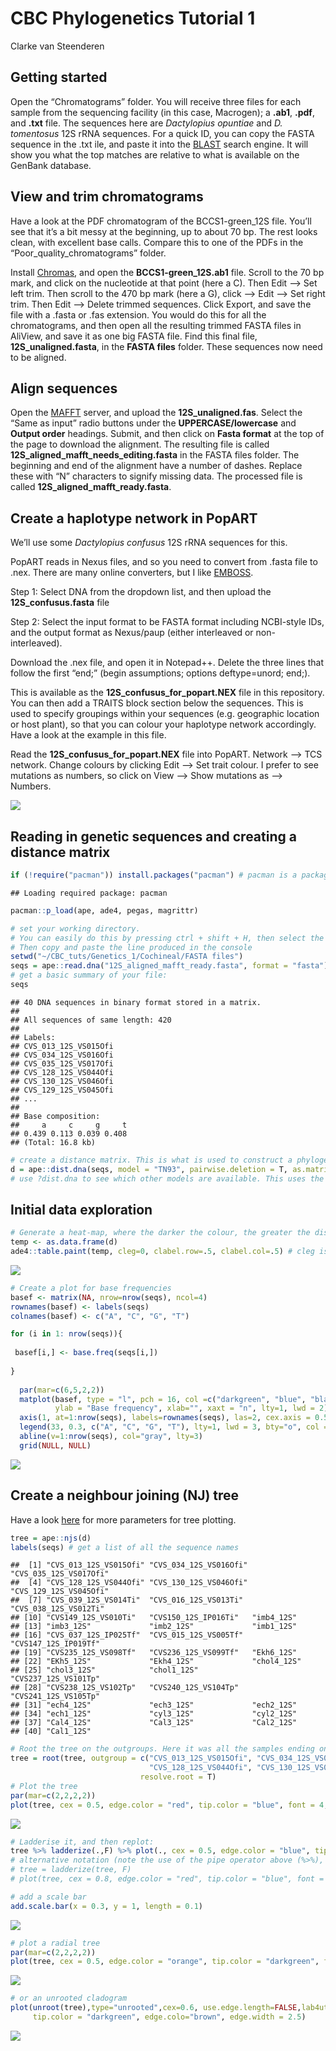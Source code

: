CBC Phylogenetics Tutorial 1
================
Clarke van Steenderen

<!-- <p style="color:red">text </p> -->

## Getting started

Open the “Chromatograms” folder. You will receive three files for each
sample from the sequencing facility (in this case, Macrogen); a
**.ab1**, **.pdf**, and **.txt** file. The sequences here are
*Dactylopius opuntiae* and *D. tomentosus* 12S rRNA sequences. For a
quick ID, you can copy the FASTA sequence in the .txt ile, and paste it
into the
[BLAST](https://blast.ncbi.nlm.nih.gov/Blast.cgi?PROGRAM=blastn&PAGE_TYPE=BlastSearch&LINK_LOC=blasthome)
search engine. It will show you what the top matches are relative to
what is available on the GenBank database.

## View and trim chromatograms

Have a look at the PDF chromatogram of the BCCS1-green\_12S file. You’ll
see that it’s a bit messy at the beginning, up to about 70 bp. The rest
looks clean, with excellent base calls. Compare this to one of the PDFs
in the “Poor\_quality\_chromatograms” folder.

Install [Chromas](http://technelysium.com.au/wp/chromas/), and open the
**BCCS1-green\_12S.ab1** file. Scroll to the 70 bp mark, and click on
the nucleotide at that point (here a C). Then Edit –\> Set left trim.
Then scroll to the 470 bp mark (here a G), click –\> Edit –\> Set right
trim. Then Edit –\> Delete trimmed sequences. Click Export, and save the
file with a .fasta or .fas extension. You would do this for all the
chromatograms, and then open all the resulting trimmed FASTA files in
AliView, and save it as one big FASTA file. Find this final file,
**12S\_unaligned.fasta**, in the **FASTA files** folder. These sequences
now need to be aligned.

## Align sequences

Open the [MAFFT](https://mafft.cbrc.jp/alignment/server/) server, and
upload the **12S\_unaligned.fas**. Select the “Same as input” radio
buttons under the **UPPERCASE/lowercase** and **Output order** headings.
Submit, and then click on **Fasta format** at the top of the page to
download the alignment. The resulting file is called
**12S\_aligned\_mafft\_needs\_editing.fasta** in the FASTA files folder.
The beginning and end of the alignment have a number of dashes. Replace
these with “N” characters to signify missing data. The processed file is
called **12S\_aligned\_mafft\_ready.fasta**.

## Create a haplotype network in PopART

We’ll use some *Dactylopius confusus* 12S rRNA sequences for this.

PopART reads in Nexus files, and so you need to convert from .fasta file
to .nex. There are many online converters, but I like
[EMBOSS](https://www.ebi.ac.uk/Tools/sfc/emboss_seqret/).

Step 1: Select DNA from the dropdown list, and then upload the
**12S\_confusus.fasta** file

Step 2: Select the input format to be FASTA format including NCBI-style
IDs, and the output format as Nexus/paup (either interleaved or
non-interleaved).

Download the .nex file, and open it in Notepad++. Delete the three lines
that follow the first “end;” (begin assumptions; options deftype=unord;
end;).

This is available as the **12S\_confusus\_for\_popart.NEX** file in this
repository. You can then add a TRAITS block section below the sequences.
This is used to specify groupings within your sequences (e.g. geographic
location or host plant), so that you can colour your haplotype network
accordingly. Have a look at the example in this file.

Read the **12S\_confusus\_for\_popart.NEX** file into PopART. Network
–\> TCS network. Change colours by clicking Edit –\> Set trait colour.
I prefer to see mutations as numbers, so click on View –\> Show
mutations as –\> Numbers.

![](12S_confusus_for_popart.png)

## Reading in genetic sequences and creating a distance matrix

``` r
if (!require("pacman")) install.packages("pacman") # pacman is a package that installs other required packages
```

    ## Loading required package: pacman

``` r
pacman::p_load(ape, ade4, pegas, magrittr)

# set your working directory. 
# You can easily do this by pressing ctrl + shift + H, then select the folder containing the file
# Then copy and paste the line produced in the console
setwd("~/CBC_tuts/Genetics_1/Cochineal/FASTA files")
seqs = ape::read.dna("12S_aligned_mafft_ready.fasta", format = "fasta")
# get a basic summary of your file:
seqs 
```

    ## 40 DNA sequences in binary format stored in a matrix.
    ## 
    ## All sequences of same length: 420 
    ## 
    ## Labels:
    ## CVS_013_12S_VS015Ofi
    ## CVS_034_12S_VS016Ofi
    ## CVS_035_12S_VS017Ofi
    ## CVS_128_12S_VS044Ofi
    ## CVS_130_12S_VS046Ofi
    ## CVS_129_12S_VS045Ofi
    ## ...
    ## 
    ## Base composition:
    ##     a     c     g     t 
    ## 0.439 0.113 0.039 0.408 
    ## (Total: 16.8 kb)

``` r
# create a distance matrix. This is what is used to construct a phylogenetic tree
d = ape::dist.dna(seqs, model = "TN93", pairwise.deletion = T, as.matrix = T) 
# use ?dist.dna to see which other models are available. This uses the Tamura-Nei 93 model as an example
```

## Initial data exploration

``` r
# Generate a heat-map, where the darker the colour, the greater the distance between pairs of sequences
temp <- as.data.frame(d)
ade4::table.paint(temp, cleg=0, clabel.row=.5, clabel.col=.5) # cleg is for a legend, clabel.row and clabel.col are text sizes
```

![](FigsTut1/unnamed-chunk-2-1.png)<!-- -->

``` r
# Create a plot for base frequencies
basef <- matrix(NA, nrow=nrow(seqs), ncol=4)
rownames(basef) <- labels(seqs)
colnames(basef) <- c("A", "C", "G", "T")

for (i in 1: nrow(seqs)){
  
 basef[i,] <- base.freq(seqs[i,])
  
}
  
  par(mar=c(6,5,2,2))
  matplot(basef, type = "l", pch = 16, col =c("darkgreen", "blue", "black", "red"), 
          ylab = "Base frequency", xlab="", xaxt = "n", lty=1, lwd = 2)
  axis(1, at=1:nrow(seqs), labels=rownames(seqs), las=2, cex.axis = 0.5)
  legend(33, 0.3, c("A", "C", "G", "T"), lty=1, lwd = 3, bty="o", col =c("darkgreen", "blue", "black", "red"))
  abline(v=1:nrow(seqs), col="gray", lty=3)
  grid(NULL, NULL)
```

![](FigsTut1/unnamed-chunk-2-2.png)<!-- -->

## Create a neighbour joining (NJ) tree

Have a look [here](https://rdrr.io/cran/ape/man/plot.phylo.html) for
more parameters for tree plotting.

``` r
tree = ape::njs(d)
labels(seqs) # get a list of all the sequence names
```

    ##  [1] "CVS_013_12S_VS015Ofi" "CVS_034_12S_VS016Ofi" "CVS_035_12S_VS017Ofi"
    ##  [4] "CVS_128_12S_VS044Ofi" "CVS_130_12S_VS046Ofi" "CVS_129_12S_VS045Ofi"
    ##  [7] "CVS_039_12S_VS014Ti"  "CVS_016_12S_VS013Ti"  "CVS_038_12S_VS012Ti" 
    ## [10] "CVS149_12S_VS010Ti"   "CVS150_12S_IP016Ti"   "imb4_12S"            
    ## [13] "imb3_12S"             "imb2_12S"             "imb1_12S"            
    ## [16] "CVS_037_12S_IP025Tf"  "CVS_015_12S_VS005Tf"  "CVS147_12S_IP019Tf"  
    ## [19] "CVS235_12S_VS098Tf"   "CVS236_12S_VS099Tf"   "Ekh6_12S"            
    ## [22] "EKh5_12S"             "Ekh4_12S"             "chol4_12S"           
    ## [25] "chol3_12S"            "chol1_12S"            "CVS237_12S_VS101Tp"  
    ## [28] "CVS238_12S_VS102Tp"   "CVS240_12S_VS104Tp"   "CVS241_12S_VS105Tp"  
    ## [31] "ech4_12S"             "ech3_12S"             "ech2_12S"            
    ## [34] "ech1_12S"             "cyl3_12S"             "cyl2_12S"            
    ## [37] "Cal4_12S"             "Cal3_12S"             "Cal2_12S"            
    ## [40] "Cal1_12S"

``` r
# Root the tree on the outgroups. Here it was all the samples ending on "Ofi" (Dactylopius opuntiae 'ficus' biotype)
tree = root(tree, outgroup = c("CVS_013_12S_VS015Ofi", "CVS_034_12S_VS016Ofi", "CVS_035_12S_VS017Ofi", 
                               "CVS_128_12S_VS044Ofi", "CVS_130_12S_VS046Ofi", "CVS_129_12S_VS045Ofi"), 
                             resolve.root = T)
# Plot the tree
par(mar=c(2,2,2,2))
plot(tree, cex = 0.5, edge.color = "red", tip.color = "blue", font = 4, no.margin = T) 
```

![](FigsTut1/unnamed-chunk-3-1.png)<!-- -->

``` r
# Ladderise it, and then replot:
tree %>% ladderize(.,F) %>% plot(., cex = 0.5, edge.color = "blue", tip.color = "black", font = 4, no.margin = T, edge.width = 2)
# alternative notation (note the use of the pipe operator above (%>%), using the magrittr package):
# tree = ladderize(tree, F)
# plot(tree, cex = 0.8, edge.color = "red", tip.color = "blue", font = 4)

# add a scale bar
add.scale.bar(x = 0.3, y = 1, length = 0.1)
```

![](FigsTut1/unnamed-chunk-3-2.png)<!-- -->

``` r
# plot a radial tree
par(mar=c(2,2,2,2))
plot(tree, cex = 0.5, edge.color = "orange", tip.color = "darkgreen", font = 1, type = "r", no.margin = T, edge.width = 2.5) 
```

![](FigsTut1/unnamed-chunk-3-3.png)<!-- -->

``` r
# or an unrooted cladogram
plot(unroot(tree),type="unrooted",cex=0.6, use.edge.length=FALSE,lab4ut="axial", no.margin=TRUE, 
     tip.color = "darkgreen", edge.colo="brown", edge.width = 2.5)
```

![](FigsTut1/unnamed-chunk-3-4.png)<!-- -->
